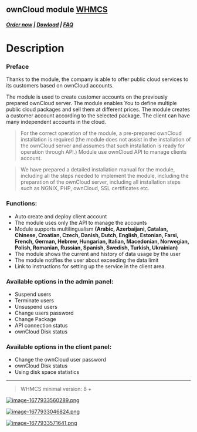 ## ownCloud module **[WHMCS](https://puqcloud.com/link.php?id=77)**

#####  [Order now](https://puqcloud.com/whmcs-module-owncloud.php) | [Dowload](https://download.puqcloud.com/WHMCS/servers/PUQ_WHMCS-ownCloud/) | [FAQ](https://faq.puqcloud.com/)

# Description

### Preface

Thanks to the module, the company is able to offer public cloud services to its customers based on ownCloud accounts.

The module is used to create customer accounts on the previously prepared ownCloud server. The module enables You to define multiple public cloud packages and sell them at different prices. The module creates a customer account according to the selected package. The client can have many independent accounts in the cloud.

>For the correct operation of the module, a pre-prepared ownCloud installation is required (the module does not assist in the installation of the ownCloud server and assumes that such installation is ready for operation through API.) Module use ownCloud API to manage clients account.</p>

>We have prepared a detailed installation manual for the module, including all the steps needed to implement the module, including the preparation of the ownCloud server, including all installation steps such as NGNIX, PHP, ownCloud, SSL certificates etc.</p>

### Functions:

- Auto create and deploy client account
- The module uses only the API to manage the accounts
- Module supports multilingualism **(Arabic, Azerbaijani, Catalan, Chinese, Croatian, Czech, Danish, Dutch, English, Estonian, Farsi, French, German, Hebrew, Hungarian, Italian, Macedonian, Norwegian, Polish, Romanian, Russian, Spanish, Swedish, Turkish, Ukrainian)**
- The module shows the current and history of data usage by the user
- The module notifies the user about exceeding the data limit
- Link to instructions for setting up the service in the client area.

### Available options in the admin panel:

- Suspend users
- Terminate users
- Unsuspend users
- Change users password
- Change Package
- API connection status
- ownCloud Disk status

### Available options in the client panel:

- Change the ownCloud user password
- ownCloud Disk status
- Using disk space statistics


- - - - - -

>WHMCS minimal version: 8 +

[![image-1677933560289.png](https://doc.puq.info/uploads/images/gallery/2023-03/scaled-1680-/image-1677933560289.png)](https://doc.puq.info/uploads/images/gallery/2023-03/image-1677933560289.png)

[![image-1677933046824.png](https://doc.puq.info/uploads/images/gallery/2023-03/scaled-1680-/image-1677933046824.png)](https://doc.puq.info/uploads/images/gallery/2023-03/image-1677933046824.png)

[![image-1677933571641.png](https://doc.puq.info/uploads/images/gallery/2023-03/scaled-1680-/image-1677933571641.png)](https://doc.puq.info/uploads/images/gallery/2023-03/image-1677933571641.png)
